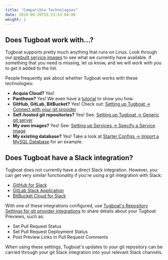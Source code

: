 ```yaml
---
title: "Compatible Technologies"
date: 2019-09-26T15:23:53-04:00
weight: 1
---
```


## Does Tugboat work with...?

Tugboat supports pretty much anything that runs on Linux. Look through our
[prebuilt service images](/reference/tugboat-images/) to see what we currently have available. If something that you
need is missing, let us know, and we will work with you to get it added to the list.

People frequently ask about whether Tugboat works with these technologies:

- **Acquia Cloud?** Yes!
- **Pantheon?** Yes! We even have a [tutorial](/starter-configs/tutorials/pantheon/) to show you how.
- **GitHub, GitLab, BitBucket?** Yes! Check out:
  [Setting up Tugboat -> Connect with your git provider](/setting-up-tugboat/connect-with-your-provider/)
- **Self-hosted git repositories?** Yes! See:
  [Setting up Tugboat -> Generic git server](/setting-up-tugboat/connect-with-your-provider/#generic-git-server)
- **My own images?** Yes! See:
  [Setting up Services -> Specify a Service image](/setting-up-services/how-to-set-up-services/specify-a-service-image/)
- **My existing database?** Yes! Take a look at
  [Starter Configs -> Import a MySQL Database](/starter-configs/code-snippets/import-mysql-database/) for an example.

## Does Tugboat have a Slack integration?

Tugboat does not currently have a direct Slack integration. However, you can get very similar functionality if you're
using a git integration with Slack:

- [GitHub for Slack](https://github.com/integrations/slack)
- [GitLab Slack Application](https://docs.gitlab.com/ee/user/project/integrations/gitlab_slack_application.html)
- [BitBucket Cloud for Slack](https://confluence.atlassian.com/bitbucket/bitbucket-cloud-for-slack-945096776.html)

With one of these integrations configured, use
[Tugboat's Repository Settings for git provider integrations](/setting-up-tugboat/select-repo-settings/#modify-settings-for-your-github-gitlab-or-bitbucket-integration)
to share details about your Tugboat Previews, such as:

- Set Pull Request Status
- Set Pull Request Deployment Status
- Post Preview Links in Pull Request Comments

When using these settings, Tugboat's updates to your git repository can be carried through your git Slack integration
into your relevant Slack channels.
